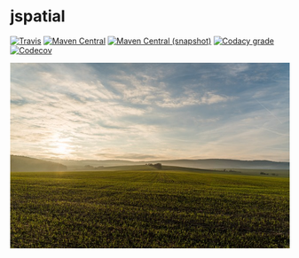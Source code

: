 jspatial
===

[![Travis](https://img.shields.io/travis/io7m/jspatial.png?style=flat-square)](https://travis-ci.org/io7m/jspatial)
[![Maven Central](https://img.shields.io/maven-central/v/com.io7m.jspatial/com.io7m.jspatial.png?style=flat-square)](http://search.maven.org/#search%7Cga%7C1%7Cg%3A%22com.io7m.jspatial%22)
[![Maven Central (snapshot)](https://img.shields.io/nexus/s/https/oss.sonatype.org/com.io7m.jspatial/com.io7m.jspatial.svg?style=flat-square)](https://oss.sonatype.org/content/repositories/snapshots/com/io7m/jspatial/)
[![Codacy grade](https://img.shields.io/codacy/grade/e929da3002124ae1844ebb0d1dd3697c.png?style=flat-square)](https://www.codacy.com/app/github_79/jspatial)
[![Codecov](https://img.shields.io/codecov/c/github/io7m/jspatial.png?style=flat-square)](https://codecov.io/gh/io7m/jspatial)

![jspatial](./src/site/resources/jspatial.jpg?raw=true)

